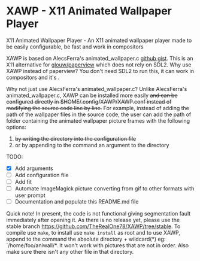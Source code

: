 # XAWP - X11 Animated Wallpaper Player 
X11 Animated Wallpaper Player - An X11 animated wallpaper player made to be easily configurable, be fast and work in compositors

XAWP is based on AlecsFerra's animated_wallpaper.c <a href="https://gist.github.com/AlecsFerra/ef1cc008990319f3b676eb2d8aa89903">github gist</a>.
This is an X11 alternative for <a href="https://github.com/glouw/paperview">glouw/paperview</a> which does not rely on SDL2.
Why use XAWP instead of paperview? You don't need SDL2 to run this, it can work in compositors and it's .

Why not just use AlecsFerra's animated_wallpaper.c?
Unlike AlecsFerra's animated_wallpaper.c, XAWP can be installed more easily ~~and can be configured directly in $HOME/.config/XAWP/XAWP.conf instead of modifying the source code line by line.~~ For example, instead of adding the path of the wallpaper files in the source code, the user can add the path of folder containing the animated wallpaper picture frames with the following options:

1. ~~by writing the directory into the configuration file~~
2. or by appending to the command an argument to the directory


TODO:

- [x] Add arguments
- [ ] Add configuration file
- [ ] Add fit
- [ ] Automate ImageMagick picture converting from gif to other formats with user prompt
- [ ] Documentation and populate this README.md file

Quick note!
In present, the code is not functional giving segmentation fault immediately after opening it. As there is no release yet, please use the stable branch https://github.com/TheRealOne78/XAWP/tree/stable. To compile use `make`, to install use `make install` as root and to use XAWP, append to the command the absolute directory + wildcard(\*) eg: `/home/foo/aniwall/*. It won't work with pictures that are not in order. Also make sure there isn't any other file in that directory.
